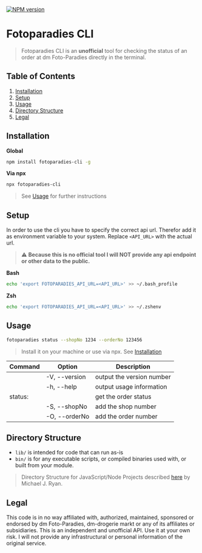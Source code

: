 [![NPM version](https://img.shields.io/npm/v/fotoparadies-cli.svg)](https://www.npmjs.com/package/fotoparadies-cli)

# Fotoparadies CLI

> Fotoparadies CLI is an **unofficial** tool for checking the status of an order at dm Foto-Paradies directly in the terminal.

## Table of Contents

1. [Installation](#installation)
2. [Setup](#setup)
3. [Usage](#usage)
4. [Directory Structure](#directory-structure)
5. [Legal](#legal)

## Installation

**Global**

```sh
npm install fotoparadies-cli -g
```

**Via npx**

```sh
npx fotoparadies-cli
```

> See [Usage](#Usage) for further instructions

## Setup

In order to use the cli you have to specify the correct api url. Therefor add it as environment variable to your system. Replace `<API_URL>` with the actual url.

> ⚠️ **Because this is no official tool I will NOT provide any api endpoint or other data to the public.**

**Bash**

```sh
echo 'export FOTOPARADIES_API_URL=<API_URL>' >> ~/.bash_profile
```

**Zsh**

```sh
echo 'export FOTOPARADIES_API_URL=<API_URL>' >> ~/.zshenv
```

## Usage

```sh
fotoparadies status --shopNo 1234 --orderNo 123456
```

> Install it on your machine or use via npx. See [Installation](#Installation)

| Command | Option                 | Description               |
| ------- | ---------------------- | ------------------------- |
|         | -V, --version          | output the version number |
|         | -h, --help             | output usage information  |
| status: |                        | get the order status      |
|         | -S, --shopNo <number>  | add the shop number       |
|         | -O, --orderNo <number> | add the order number      |

## Directory Structure

- `lib/` is intended for code that can run as-is
- `bin/` is for any executable scripts, or compiled binaries used with, or built from your module.

> Directory Structure for JavaScript/Node Projects described [here](https://gist.github.com/tracker1/59f2c13044315f88bee9) by Michael J. Ryan.

## Legal

This code is in no way affiliated with, authorized, maintained, sponsored or endorsed by dm Foto-Paradies, dm-drogerie markt or any of its affiliates or subsidiaries. This is an independent and unofficial API. Use it at your own risk. I will not provide any infrastructural or personal information of the original service.
